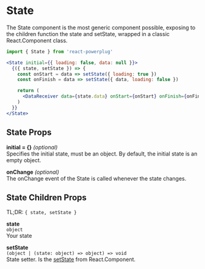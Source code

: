 # State

The State component is the most generic component possible, exposing to the children function the state and setState, wrapped in a classic React.Component class.

```js
import { State } from 'react-powerplug'
```

```jsx
<State initial={{ loading: false, data: null }}>
  {({ state, setState }) => {
    const onStart = data => setState({ loading: true })
    const onFinish = data => setState({ data, loading: false })

    return (
      <DataReceiver data={state.data} onStart={onStart} onFinish={onFinish} />
    )
  }}
</State>
```

## State Props

**initial = {}** _(optional)_  
Specifies the initial state, must be an object.
By default, the initial state is an empty object.

**onChange** _(optional)_  
The onChange event of the State is called whenever the state changes.

## State Children Props

TL;DR: `{ state, setState }`

**state**  
`object`  
Your state

**setState**  
`(object | (state: object) => object) => void`  
State setter. Is the [setState](https://facebook.github.io/react/docs/react-component.html#setstate) from React.Component.
